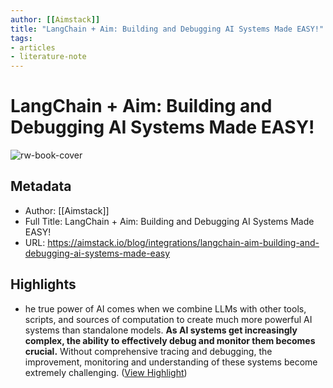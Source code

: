 ```yaml
---
author: [[Aimstack]]
title: "LangChain + Aim: Building and Debugging AI Systems Made EASY!"
tags: 
- articles
- literature-note
---
```

# LangChain + Aim: Building and Debugging AI Systems Made EASY!

![rw-book-cover](https://aimstack.io/images/dynamic/langchain_header.jpg)

## Metadata
- Author: [[Aimstack]]
- Full Title: LangChain + Aim: Building and Debugging AI Systems Made EASY!
- URL: https://aimstack.io/blog/integrations/langchain-aim-building-and-debugging-ai-systems-made-easy

## Highlights
- he true power of AI comes when we combine LLMs with other tools, scripts, and sources of computation to create much more powerful AI systems than standalone models.
  **As AI systems get increasingly complex, the ability to effectively debug and monitor them becomes crucial.** Without comprehensive tracing and debugging, the improvement, monitoring and understanding of these systems become extremely challenging. ([View Highlight](https://read.readwise.io/read/01gzx5ybww2k0pge9j764p21b2))
